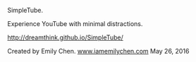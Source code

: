 SimpleTube.

Experience YouTube with minimal distractions.

http://dreamthink.github.io/SimpleTube/

Created by Emily Chen.
www.iamemilychen.com
May 26, 2016